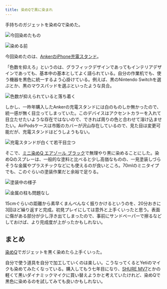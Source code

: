 ```yaml
---
title: 染めQで黒に染まれ
---
```

手持ちのガジェットを染めQで染めた。

![](https://lh5.googleusercontent.com/ztPHcQzjrRskSG6bvx4tQgzYWCxyBeZrCKdb1lV7wJSbBtzHdnfULfv4Tm-I7C1YFtZKMYmIWmIKk5ZZKhA7uJdfEM0CcwZ0s4ijgU-jUksxNhFIIRIS4oS-mmZvfFm8ZHSvnfBDpHR2HJvdaUqmzKk1WoVqT_IO2kqZRYl3GHt4Ex7zXd5h62Edvcb6 "今回染めたもの")

![](https://lh3.googleusercontent.com/Ybn6irTp0utT-5ngwhJlx1HCrJ_PYYSfK7x_kzb_OWitQtheOFqjRsaft_G6L9MdXih-IoHdVUJbInXwGTs3FrJGugHtLJjN4ZwxZGTBL6s0uUsWcpskk4ZIp6FuV6EUu_Ht-9-7vHjwoxgdR_L_Bp2WSgyUBGZpENkaRz_PyPIYYiqbLYwG3JZSzyJX "染める前")

今回染めたのは、[AnkerのiPhone充電スタンド](https://r7kamura.com/articles/2021-09-06-anker-iphone-stand)。

「色数を抑えろ」というのは、グラフィックデザインであってもインテリアデザインであっても、基本中の基本としてよく語られている。自分の作業机でも、使う機器を黒色に統一するよう心掛けている。例えば、黒のNintendo Switchを選ぶとか、黒のマウスパッドを選ぶといったような具合。

![](https://lh5.googleusercontent.com/QJmdXRrVPkTNXs3ut_0jCBXnffEP-wf69yAmseTPhk3aiX8D5jgN8Qj-6XQGJrN7h2v6qapocKpTvslJM25qGuI9Fe2AGDGeJRnJi5YuZOvgP092k9JY0vEH17Yamvr6GzJIqKxWCpz1AdP8s5dS7n9E529CpgE5dCGn74SfobiApcSP1LYXGFvn1sc5 "色数が抑えられていると落ち着く")

しかし、一昨年購入したAnkerの充電スタンドには白のものしか無かったので、統一感が無く目立ってしまっていた。このデバイスはアクセントカラーを入れて目立たせたいような存在ではないので、できれば周りの色と合わせて溶け込ませたい。AirPodsケースは市販のカバーが沢山存在しているので、見た目は変更可能だが、充電スタンドはどうしようもない。

![](https://lh6.googleusercontent.com/bl5kvcHiOCwASEPiLCO3mbs50mr63v5hdyTEK-fEeY6VKg4M_380NzWBkbuxLQDAy0d4BKlRvQ8bQWlHVA1diPJ5CTrmzJsaK_lbReT7UxWxnrqhd9yItNmcwf1Vjv8OUsRRqxYGNFUn_a-kDQVALGpgtUxsho_Npzr4qdTfzZocEB9cfg7ZvkcrWcI6 "充電スタンドが白くて若干目立つ")

そこで、[ミニ染めQ エアゾール ブラック](https://www.amazon.co.jp/dp/B003QMFUKO)で無理やり黒に染めることにした。染めQのスプレーは、一般的な塗料と比べると少し高価なものの、一見塗装しづらそうな金属やプラスチックなどにも使えるのが良いところ。70mlのミニタイプでも、このぐらいの塗装作業だと余裕で足りる。

![](https://lh4.googleusercontent.com/mW8jEW8hdyjZjfYNiqDLk47Wtf7KAQKzrjkxnvJo3aAdoinkt3eR8cffBHYdTDxxbGXbq459Ig8dIcYWVAmoatk-oqF4zC1_P5WVGtt88fOIdZzibPdkbHKGhYrlyQ4WBgrQNsMlMttIE2wSqcO7yvrLKjJziQ5OCmoT_wfgnO_DUrKBb6fNwIC8nl_S "塗装中の様子")

![](https://lh4.googleusercontent.com/HZEWq4MaX6Tst1jDSqoseEDMtH0JOOu1rfnVF5Z0JIqOdMl9uwUNu1efvQMkJZXBVGuCGRtHVS4NacAYOSlkPPd3fRun-dH60FnwcK2_J8UMBa3bZvfWMqUj_CvbUOvOMkOkI-lDoO1b8HH7tTc3-SCjHNEN-Df4uq55xe2prkiVHa1Idg8QplMoZt-Z "金属の柱も問題なし")

15cmぐらいの距離から素早くまんべんなく振りかけるというのを、20分おきに3回ほど繰り返すと完成。初見プレイにしては意外と上手くいったと思う。表面に傷がある部分が少し浮き出てしまったので、事前にサンドペーパーで擦るなどしておけば、より完成度が上がったかもしれない。

まとめ
---

[染めQ](https://www.amazon.co.jp/dp/B003QMFUKO)でガジェットを黒く染めたら上手くいった。

自分で使う道具を自分で加工していくのは楽しい。こうなってくるとYetiのマイクも染めてみたくなっている。購入してもう七年目になり、[SHURE MV7](https://www.amazon.co.jp/dp/B08KY7G1GV)とかの軽くて黒いダイナミックマイクに買い替えようかと考えていたけれど、染めQで黒色に染めるのを試してみても良いかもしれない。
